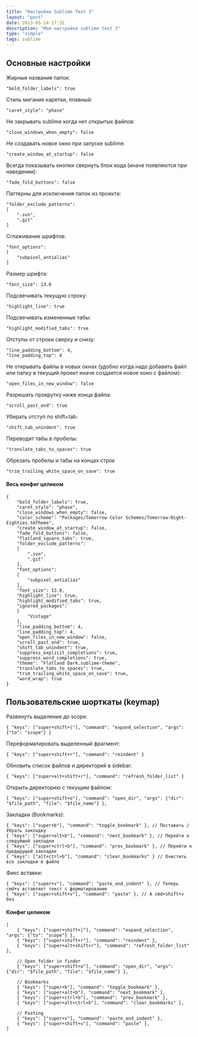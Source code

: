 ```yaml
---
title: "Настройки Sublime Text 3"
layout: "post"
date: 2013-05-14 17:32
description: "Мои настройки sublime text 3"
type: "simple"
tags: sublime
---
```


## Основные настройки

Жирные названия папок:

    "bold_folder_labels": true

Стиль мигания каретки, плавный:

    "caret_style": "phase"

Не закрывать sublime когда нет открытых файлов:

    "close_windows_when_empty": false

Не создавать новое окно при запуске sublime:

    "create_window_at_startup": false

Всегда показывать кнопки свернуть блок кода (иначе появляются при наведении):

    "fade_fold_buttons": false

Паттерны для исключения папок из проекта:

    "folder_exclude_patterns":
    [
        ".svn",
        ".git"
    ]

Сглаживание шрифтов:

    "font_options":
    [
        "subpixel_antialias"
    ]

Размер шрифта:

    "font_size": 13.0

Подсвечивать текущую строку:

    "highlight_line": true

Подсвечивать измененные табы:

    "highlight_modified_tabs": true

Отступы от строки сверху и снизу:

    "line_padding_bottom": 4,
    "line_padding_top": 4

Не открывать файлы в новых окнах (удобно когда надо добавить файл или папку в текущий проект иначе создается новое коно с файлом):

    "open_files_in_new_window": false

Разрешать прокрутку ниже конца файла:

    "scroll_past_end": true

Убирать отступ по shift+tab:

    "shift_tab_unindent": true

Переводит табы в пробелы:

    "translate_tabs_to_spaces": true

Обрезать пробелы и табы на концах строк

    "trim_trailing_white_space_on_save": true


#### Весь конфиг целиком

    {
        "bold_folder_labels": true,
        "caret_style": "phase",
        "close_windows_when_empty": false,
        "color_scheme": "Packages/Tomorrow Color Schemes/Tomorrow-Night-Eighties.tmTheme",
        "create_window_at_startup": false,
        "fade_fold_buttons": false,
        "flatland_square_tabs": true,
        "folder_exclude_patterns":
        [
            ".svn",
            ".git"
        ],
        "font_options":
        [
            "subpixel_antialias"
        ],
        "font_size": 13.0,
        "highlight_line": true,
        "highlight_modified_tabs": true,
        "ignored_packages":
        [
            "Vintage"
        ],
        "line_padding_bottom": 4,
        "line_padding_top": 4,
        "open_files_in_new_window": false,
        "scroll_past_end": true,
        "shift_tab_unindent": true,
        "suppress_explicit_completions": true,
        "suppress_word_completions": true,
        "theme": "Flatland Dark.sublime-theme",
        "translate_tabs_to_spaces": true,
        "trim_trailing_white_space_on_save": true,
        "word_wrap": true
    }

## Пользовательские шорткаты (keymap)

Развенуть выделение до scope:

    { "keys": ["super+shift+|"], "command": "expand_selection", "args": {"to": "scope"} }

Переформатировать выделенный фрагмент:

    { "keys": ["super+shift+r"], "command": "reindent" }

Обновить список файлов и директорий в sidebar:

    { "keys": ["super+alt+shift+r"], "command": "refresh_folder_list" }

Открыть директорию с текущим файлом:

    { "keys": ["super+shift+o"], "command": "open_dir", "args": {"dir": "$file_path", "file": "$file_name"} },

Закладки (Bookmarks):

    { "keys": ["super+b"], "command": "toggle_bookmark" }, // Поставить / Убрать закладку
    { "keys": ["super+alt+b"], "command": "next_bookmark" }, // Перейти к следуйщей закладки
    { "keys": ["super+ctrl+b"], "command": "prev_bookmark" }, // Перейти к предидущей закладке
    { "keys": ["alt+ctrl+b"], "command": "clear_bookmarks" } // Очистить все закладки в файле

Фикс вставки:

    { "keys": ["super+v"], "command": "paste_and_indent" }, // Теперь cmd+v вставляет текст с форматирование
    { "keys": ["super+shift+v"], "command": "paste" }, // А cmd+shift+v без

#### Конфиг целиком
    [
        { "keys": ["super+shift+|"], "command": "expand_selection", "args": {"to": "scope"} },
        { "keys": ["super+shift+r"], "command": "reindent" },
        { "keys": ["super+alt+shift+r"], "command": "refresh_folder_list" },

        // Open folder in finder
        { "keys": ["super+shift+o"], "command": "open_dir", "args": {"dir": "$file_path", "file": "$file_name"} },

        // Bookmarks
        { "keys": ["super+b"], "command": "toggle_bookmark" },
        { "keys": ["super+alt+b"], "command": "next_bookmark" },
        { "keys": ["super+ctrl+b"], "command": "prev_bookmark" },
        { "keys": ["super+alt+ctrl+b"], "command": "clear_bookmarks" },

        // Pasting
        { "keys": ["super+v"], "command": "paste_and_indent" },
        { "keys": ["super+shift+v"], "command": "paste" },
    ]
